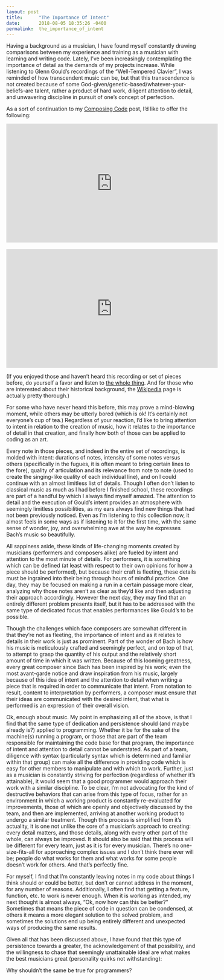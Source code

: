 ```yaml
---
layout: post
title:      "The Importance Of Intent"
date:       2018-08-05 18:35:26 -0400
permalink:  the_importance_of_intent
---
```



Having a background as a musician, I have found myself constantly drawing comparisons between my experience and training as a musician with learning and writing code. Lately, I’ve been increasingly contemplating the importance of detail as the demands of my projects increase. While listening to Glenn Gould’s recordings of the “Well-Tempered Clavier”, I was reminded of how transcendent music can be, but that this transcendence is not created because of some God-given/genetic-based/whatever-your-beliefs-are talent, rather a product of hard work, diligent attention to detail, and unwavering discipline in pursuit of one’s concept of perfection. 

As a sort of continuation to my [Composing Code](https://saurookadook.github.io/composing_code) post, I’d like to offer the following:

<iframe width="560" height="315" src="https://www.youtube.com/embed/HeG9VFBZXcs" frameborder="0" allow="autoplay; encrypted-media" allowfullscreen></iframe>
<br></br>
<iframe width="560" height="315" src="https://www.youtube.com/embed/LL490-13DRc" frameborder="0" allow="autoplay; encrypted-media" allowfullscreen></iframe>


(If you enjoyed those and haven’t heard this recording or set of pieces before, do yourself a favor and listen to [the whole thing](https://www.youtube.com/watch?v=1CVlBSgj0bk&list=PL04JNFT4O0v3U3SS8jN0FJIoCCBqBBTj6). And for those who are interested about their historical background, the [Wikipedia](https://en.wikipedia.org/wiki/The_Well-Tempered_Clavier) page is actually pretty thorough.)

For some who have never heard this before, this may prove a mind-blowing moment, while others may be utterly bored (which is ok! It’s certainly not everyone’s cup of tea.) Regardless of your reaction, I’d like to bring attention to intent in relation to the creation of music, how it relates to the importance of detail in that creation, and finally how both of those can be applied to coding as an art.

Every note in those pieces, and indeed in the entire set of recordings, is molded with intent: durations of notes, intensity of some notes versus others (specifically in the fugues, it is often meant to bring certain lines to the fore), quality of articulation and its relevance from note to note (used to create the singing-like quality of each individual line), and on I could continue with an almost limitless list of details. Though I often don’t listen to classical music as much as I had before I finished school, these recordings are part of a handful by which I always find myself amazed. The attention to detail and the execution of Gould’s intent provides an atmosphere with seemingly limitless possibilities, as my ears always find new things that had not been previously noticed. Even as I’m listening to this collection now, it almost feels in some ways as if listening to it for the first time, with the same sense of wonder, joy, and overwhelming awe at the way he expresses Bach’s music so beautifully.

All sappiness aside, these kinds of life-changing moments created by musicians (performers and composers alike) are fueled by intent and attention to the most minute of details. For performers, it is something which can be defined (at least with respect to their own opinions for how a piece should be performed), but because their craft is fleeting, these details must be ingrained into their being through hours of mindful practice. One day, they may be focused on making a run in a certain passage more clear, analyzing why those notes aren’t as clear as they’d like and then adjusting their approach accordingly. However the next day, they may find that an entirely different problem presents itself, but it has to be addressed with the same type of dedicated focus that enables performances like Gould’s to be possible.

Though the challenges which face composers are somewhat different in that they’re not as fleeting, the importance of intent and as it relates to details in their work is just as prominent. Part of the wonder of Bach is how his music is  meticulously crafted and seemingly perfect, and on top of that, to attempt to grasp the quantity of his output and the relatively short amount of time in which it was written. Because of this looming greatness, every great composer since Bach has been inspired by his work; even the most avant-garde notice and draw inspiration from his music, largely because of this idea of intent and the attention to detail when writing a piece that is required in order to communicate that intent. From notation to result, content to interpretation by performers, a composer must ensure that their ideas are communicated with the desired intent, that what is performed is an expression of their overall vision.

Ok, enough about music. My point in emphasizing all of the above, is that I find that the same type of dedication and persistence should (and maybe already is?) applied to programming. Whether it be for the sake of the machine(s) running a program, or those that are part of the team responsible for maintaining the code base for that program, the importance of intent and attention to detail cannot be understated. As part of a team, diligence with syntax (particularly syntax which is determined and familiar within that group) can make all the difference in providing code which is easy for other members to manipulate and with which to work. Further, just as a musician is constantly striving for perfection (regardless of whether it’s attainable), it would seem that a good programmer would approach their work with a similar discipline. To be clear, I’m not advocating for the kind of destructive behaviors that can arise from this type of focus, rather for an environment in which a working product is constantly re-evaluated for improvements, those of which are openly and objectively discussed by the team, and then are implemented, arriving at another working product to undergo a similar treatment. Though this process is simplified from it’s actuality, it is one not unlike the core of a musician’s approach to creating: every detail matters, and those details, along with every other part of the whole, can always be improved. It should also be said that this process will be different for every team, just as it is for every musician. There’s no one-size-fits-all for approaching complex issues and I don’t think there ever will be; people do what works for them and what works for some people doesn’t work for others. And that’s perfectly fine.

For myself, I find that I’m constantly leaving notes in my code about things I think should or could be better, but don’t or cannot address in the moment, for any number of reasons. Additionally, I often find that getting a feature, function, etc. to work is never enough. When it is working as intended, my next thought is almost always, “Ok, now how can this be better?” Sometimes that means the piece of code in question can be condensed, at others it means a more elegant solution to the solved problem, and sometimes the solutions end up being entirely different and unexpected ways of producing the same results.

Given all that has been discussed above, I have found that this type of persistence towards a greater, the acknowledgement of that possibility, and the willingness to chase that seemingly unattainable ideal are what makes the best musicians great (personality quirks not withstanding): 

Why shouldn’t the same be true for programmers?
